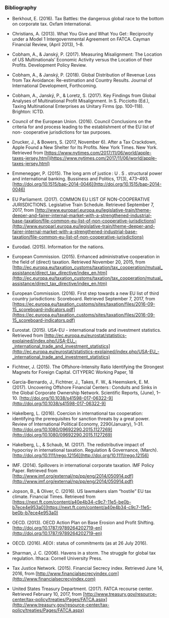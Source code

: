 ### Bibliography

* Berkhout, E. (2016). Tax Battles: the dangerous global race to the bottom on corporate tax. Oxfam International.

* Christians, A. (2013). What You Give and What You Get : Reciprocity under a Model 1 Intergovernmental Agreement on FATCA. Cayman Financial Review, (April 2013), 1–8.

* Cobham, A., & Janský, P. (2017). Measuring Misalignment: The Location of US Multinationals’ Economic Activity versus the Location of their Profits. Development Policy Review.

* Cobham, A., & Janský, P. (2018). Global Distribution of Revenue Loss from Tax Avoidance: Re-estimation and Country Results. Journal of International Development, Forthcoming.

* Cobham, A., Janský, P., & Loretz, S. (2017). Key Findings from Global Analyses of Multinational Profit Misalignment. In S. Picciotto (Ed.), Taxing Multinational Enterprises as Unitary Firms (pp. 100–118). Brighton: ICTD.

* Council of the European Union. (2016). Council Conclusions on the criteria for and process leading to the establishment of the EU list of non- cooperative jurisdictions for tax purposes.

* Drucker, J., & Bowers, S. (2017, November 6). After a Tax Crackdown, Apple Found a New Shelter for Its Profits. New York Times. New York. Retrieved from [https://www.nytimes.com/2017/11/06/world/apple-taxes-jersey.html](https://www.nytimes.com/2017/11/06/world/apple-taxes-jersey.html)

* Emmenegger, P. (2015). The long arm of justice : U . S . structural power and international banking. Bussiness and Politics, 17(3), 473–493. [http://doi.org/10.1515/bap-2014-0046](http://doi.org/10.1515/bap-2014-0046)

* EU Parliament. (2017). COMMON EU LIST OF NON-COOPERATIVE JURISDICTIONS. Legislative Train Schedule. Retrieved September 7, 2017, from [http://www.europarl.europa.eu/legislative-train/theme-deeper-and-fairer-internal-market-with-a-strengthened-industrial-base-taxation/file-common-eu-list-of-non-cooperative-jurisdictions](http://www.europarl.europa.eu/legislative-train/theme-deeper-and-fairer-internal-market-with-a-strengthened-industrial-base-taxation/file-common-eu-list-of-non-cooperative-jurisdictions)

* Eurodad. (2015). Information for the nations.

* European Commission. (2015). Enhanced administrative cooperation in the field of (direct) taxation. Retrieved November 20, 2015, from [http://ec.europa.eu/taxation_customs/taxation/tax_cooperation/mutual_assistance/direct_tax_directive/index_en.htm](http://ec.europa.eu/taxation_customs/taxation/tax_cooperation/mutual_assistance/direct_tax_directive/index_en.htm)

* European Commission. (2016). First step towards a new EU list of third country jurisdictions: Scoreboard. Retrieved September 7, 2017, from [https://ec.europa.eu/taxation_customs/sites/taxation/files/2016-09-15_scoreboard-indicators.pdf](https://ec.europa.eu/taxation_customs/sites/taxation/files/2016-09-15_scoreboard-indicators.pdf)

* Eurostat. (2015). USA-EU - international trade and investment statistics. Retrieved from [http://ec.europa.eu/eurostat/statistics-explained/index.php/USA-EU_-_international_trade_and_investment_statistics](http://ec.europa.eu/eurostat/statistics-explained/index.php/USA-EU_-_international_trade_and_investment_statistics)

* Fichtner, J. (2015). The Offshore-Intensity Ratio Identifying the Strongest Magnets for Foreign Capital. CITYPERC Working Paper, 18

* Garcia-Bernardo, J., Fichtner, J., Takes, F. W., & Heemskerk, E. M. (2017). Uncovering Offshore Financial Centers : Conduits and Sinks in the Global Corporate Ownership Network. Scientific Reports, (June), 1–10. [http://doi.org/10.1038/s41598-017-06322-9](http://doi.org/10.1038/s41598-017-06322-9)

* Hakelberg, L. (2016). Coercion in international tax cooperation: identifying the prerequisites for sanction threats by a great power. Review of International Political Economy, 2290(January), 1–31. [http://doi.org/10.1080/09692290.2015.1127269](http://doi.org/10.1080/09692290.2015.1127269)

* Hakelberg, L., & Schaub, M. (2017). The redistributive impact of hypocrisy in international taxation. Regulation & Governance, (March). [http://doi.org/10.1111/rego.12156](http://doi.org/10.1111/rego.12156)

* IMF. (2014). Spillovers in international corporate taxation. IMF Policy Paper. Retrieved from [http://www.imf.org/external/np/pp/eng/2014/050914.pdf](http://www.imf.org/external/np/pp/eng/2014/050914.pdf)

* Jopson, B., & Oliver, C. (2016). US lawmakers slam “hostile” EU tax climate. Financial Times. Retrieved from [https://next.ft.com/content/a40e4b34-c9c7-11e5-be0b-b7ece4e953a0](https://next.ft.com/content/a40e4b34-c9c7-11e5-be0b-b7ece4e953a0)

* OECD. (2013). OECD Action Plan on Base Erosion and Profit Shifting. [http://doi.org/10.1787/9789264202719-en](http://doi.org/10.1787/9789264202719-en)

* OECD. (2016). AEOI : status of commitments (as at 26 July 2016).

* Sharman, J. C. (2006). Havens in a storm. The struggle for global tax regulation. Ithaca: Cornell University Press.

* Tax Justice Network. (2015). Financial Secrecy index. Retrieved June 14, 2016, from [http://www.financialsecrecyindex.com](http://www.financialsecrecyindex.com)

* United States Treasury Department. (2017). FATCA recourse center. Retrieved February 10, 2017, from [http://www.treasury.gov/resource-center/tax-policy/treaties/Pages/FATCA.aspx](http://www.treasury.gov/resource-center/tax-policy/treaties/Pages/FATCA.aspx)
